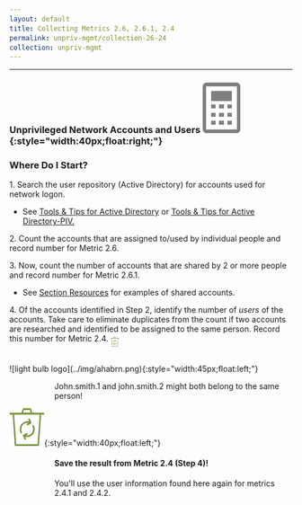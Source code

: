 ```yaml
---
layout: default
title: Collecting Metrics 2.6, 2.6.1, 2.4
permalink: unpriv-mgmt/collection-26-24
collection: unpriv-mgmt
---
```

---
### Unprivileged Network Accounts and Users ![calc logo](../img/calc.png){:style="width:40px;float:right;"}
### Where Do I Start?
<p>
1. Search the user repository (Active Directory) for accounts used for network logon. </p>
<ul>
<li>See <a href="../tools-tips/searchAD">Tools & Tips for Active Directory</a> or <a href="../tools-tips/searchAD-PIV">Tools & Tips for Active Directory-PIV.</a> </li>
</ul>
<p>
2.	Count the accounts that are assigned to/used by individual people and record number for Metric 2.6. </p>
<p>
3. Now, count the number of accounts that are shared by 2 or more people and record number for Metric 2.6.1. </p>
<ul>
<li>See <a href="../priv-mgmt/section-resources">Section Resources</a> for examples of shared accounts.</li>
</ul>
<p>
4. Of the accounts identified in Step 2, identify the number of <i>users</i> of the accounts. Take care to eliminate duplicates from the count if two accounts are researched and identified to be assigned to the same person. Record this number for Metric 2.4. <img src="../img/recycle.png" alt="Chart logo" style="width:3%" align="middle">
</p>
<br>
![light bulb logo](../img/ahabrn.png){:style="width:45px;float:left;"}
<style>
div .usa-alert {background-color: #e1f3f8;}
div .usa-alert-text {
padding-left: 5rem;
horizontal-align: left; }
  </style>
  <div class="usa-alert">
<p class="usa-alert-text">
John.smith.1 and john.smith.2 might both belong to the same person!</p>
</div>

![recycle logo](../img/recycle.png){:style="width:40px;float:left;"}
<style>
div .usa-alert {background-color: #e1f3f8;}
div .usa-alert-text {
padding-left: 5rem;
horizontal-align: left; }
  </style>
  <div class="usa-alert">
  <div class="usa-alert-text">
    <p class="usa-alert-text"><H4>Save the result from Metric 2.4 (Step 4)!</H4>
    You'll use the user information found here again for metrics 2.4.1 and 2.4.2.</p>
</div>
</div>
